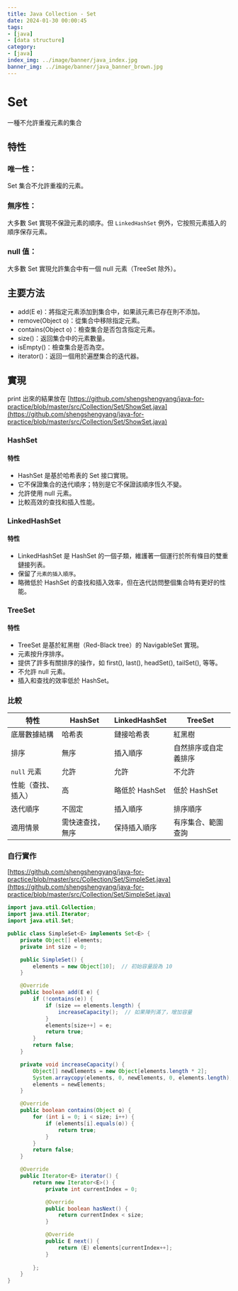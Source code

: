 ```yaml
---
title: Java Collection - Set
date: 2024-01-30 00:00:45
tags:
- [java]
- [data structure]
category:
- [java]
index_img: ../image/banner/java_index.jpg
banner_img: ../image/banner/java_banner_brown.jpg
---
```


# Set

一種不允許重複元素的集合

## 特性

### 唯一性：

Set 集合不允許重複的元素。

### 無序性：

大多數 Set 實現不保證元素的順序。但 `LinkedHashSet` 例外，它按照元素插入的順序保存元素。

### null 值：

大多數 Set 實現允許集合中有一個 null 元素（TreeSet 除外）。

## 主要方法

- add(E e)：將指定元素添加到集合中，如果該元素已存在則不添加。
- remove(Object o)：從集合中移除指定元素。
- contains(Object o)：檢查集合是否包含指定元素。
- size()：返回集合中的元素數量。
- isEmpty()：檢查集合是否為空。
- iterator()：返回一個用於遍歷集合的迭代器。

## 實現
print 出來的結果放在 [https://github.com/shengshengyang/java-for-practice/blob/master/src/Collection/Set/ShowSet.java](https://github.com/shengshengyang/java-for-practice/blob/master/src/Collection/Set/ShowSet.java)

### HashSet

#### 特性

- HashSet 是基於哈希表的 Set 接口實現。
- 它不保證集合的迭代順序；特別是它不保證該順序恆久不變。
- 允許使用 null 元素。
- 比較高效的查找和插入性能。

### LinkedHashSet

#### 特性
- LinkedHashSet 是 HashSet 的一個子類，維護著一個運行於所有條目的雙重鏈接列表。
- 保留了`元素的插入順序`。
- 略微低於 HashSet 的查找和插入效率，但在迭代訪問整個集合時有更好的性能。

### TreeSet

#### 特性
- TreeSet 是基於紅黑樹（Red-Black tree）的 NavigableSet 實現。
- 元素按升序排序。
- 提供了許多有關排序的操作，如 first(), last(), headSet(), tailSet(), 等等。
- 不允許 null 元素。
- 插入和查找的效率低於 HashSet。

### 比較

| 特性 | HashSet | LinkedHashSet | TreeSet |
| --- | --- | --- | --- |
| 底層數據結構 | 哈希表 | 鏈接哈希表 | 紅黑樹 |
| 排序 | 無序 | 插入順序 | 自然排序或自定義排序 |
| `null` 元素 | 允許 | 允許 | 不允許 |
| 性能（查找、插入） | 高 | 略低於 HashSet | 低於 HashSet |
| 迭代順序 | 不固定 | 插入順序 | 排序順序 |
| 適用情景 | 需快速查找，無序 | 保持插入順序 | 有序集合、範圍查詢 |

### 自行實作
[https://github.com/shengshengyang/java-for-practice/blob/master/src/Collection/Set/SimpleSet.java](https://github.com/shengshengyang/java-for-practice/blob/master/src/Collection/Set/SimpleSet.java)

```java
import java.util.Collection;
import java.util.Iterator;
import java.util.Set;

public class SimpleSet<E> implements Set<E> {
    private Object[] elements;
    private int size = 0;

    public SimpleSet() {
        elements = new Object[10];  // 初始容量設為 10
    }

    @Override
    public boolean add(E e) {
        if (!contains(e)) {
            if (size == elements.length) {
                increaseCapacity();  // 如果陣列滿了，增加容量
            }
            elements[size++] = e;
            return true;
        }
        return false;
    }

    private void increaseCapacity() {
        Object[] newElements = new Object[elements.length * 2];
        System.arraycopy(elements, 0, newElements, 0, elements.length);
        elements = newElements;
    }

    @Override
    public boolean contains(Object o) {
        for (int i = 0; i < size; i++) {
            if (elements[i].equals(o)) {
                return true;
            }
        }
        return false;
    }

    @Override
    public Iterator<E> iterator() {
        return new Iterator<E>() {
            private int currentIndex = 0;

            @Override
            public boolean hasNext() {
                return currentIndex < size;
            }

            @Override
            public E next() {
                return (E) elements[currentIndex++];
            }
            
        };
    }
}

```